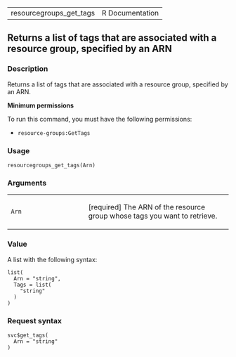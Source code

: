 <table style="width: 100%;">
<tbody>
<tr class="odd">
<td>resourcegroups_get_tags</td>
<td style="text-align: right;">R Documentation</td>
</tr>
</tbody>
</table>

## Returns a list of tags that are associated with a resource group, specified by an ARN

### Description

Returns a list of tags that are associated with a resource group,
specified by an ARN.

**Minimum permissions**

To run this command, you must have the following permissions:

-   `resource-groups:GetTags`

### Usage

    resourcegroups_get_tags(Arn)

### Arguments

<table>
<colgroup>
<col style="width: 35%" />
<col style="width: 65%" />
</colgroup>
<tbody>
<tr class="odd">
<td><code id="resourcegroups_get_tags_:_Arn">Arn</code></td>
<td><p>[required] The ARN of the resource group whose tags you want to
retrieve.</p></td>
</tr>
</tbody>
</table>

### Value

A list with the following syntax:

    list(
      Arn = "string",
      Tags = list(
        "string"
      )
    )

### Request syntax

    svc$get_tags(
      Arn = "string"
    )
